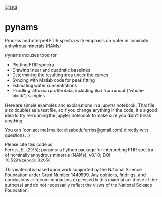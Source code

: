[![DOI](https://zenodo.org/badge/18718/EFerriss/pynams.svg)](https://zenodo.org/badge/latestdoi/18718/EFerriss/pynams)
# pynams
Process and interpret FTIR spectra with emphasis on water in nominally anhydrous minerals (NAMs)

Pynams includes tools for
* Plotting FTIR spectra
* Drawing linear and quadratic baselines
* Determining the resulting area under the curves
* Syncing with Matlab code for peak fitting
* Estimating water concentrations
* Handling diffusion profile data, including that from uncut ("whole-block") samples  
 
Here are [simple examples and explanations](https://github.com/EFerriss/Pynams/blob/master/EXAMPLES.ipynb) in a jupyter notebook. That file also doubles as a test file, so if you change anything in the code, it's a good idea to try re-running the jupyter notebook to make sure you didn't break anything. 

You can [contact me](mailto: elizabeth.ferriss@gmail.com) directly with questions.  :) 

Please cite this code as  
Ferriss, E. (2015); pynams: a Python package for interpreting FTIR spectra of nominally anhydrous minerals (NAMs), v0.1.0; DOI: 10.5281/zenodo.32056

This material is based upon work supported by the National Science Foundation under Grant Number 1449699. Any opinions, findings, and conclusions or recommendations expressed in this material are those of the author(s) and do not necessarily reflect the views of the National Science Foundation.


